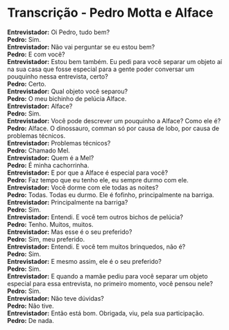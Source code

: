 # Transcrição - Pedro Motta e Alface

**Entrevistador:** Oi Pedro, tudo bem?  
**Pedro:** Sim.  
**Entrevistador:** Não vai perguntar se eu estou bem?  
**Pedro:** E com você?  
**Entrevistador:** Estou bem também. Eu pedi para você separar um objeto aí na sua casa que fosse especial para a gente poder conversar um pouquinho nessa entrevista, certo?  
**Pedro:** Certo.  
**Entrevistador:** Qual objeto você separou?  
**Pedro:** O meu bichinho de pelúcia Alface.  
**Entrevistador:** Alface?  
**Pedro:** Sim.  
**Entrevistador:** Você pode descrever um pouquinho a Alface? Como ele é?  
**Pedro:** Alface. O dinossauro, comman só por causa de lobo, por causa de problemas técnicos.  
**Entrevistador:** Problemas técnicos?  
**Pedro:** Chamado Mel.  
**Entrevistador:** Quem é a Mel?  
**Pedro:** É minha cachorrinha.  
**Entrevistador:** E por que a Alface é especial para você?  
**Pedro:** Faz tempo que eu tenho ele, eu sempre durmo com ele.  
**Entrevistador:** Você dorme com ele todas as noites?  
**Pedro:** Todas. Todas eu durmo. Ele é fofinho, principalmente na barriga.  
**Entrevistador:** Principalmente na barriga?  
**Pedro:** Sim.  
**Entrevistador:** Entendi. E você tem outros bichos de pelúcia?  
**Pedro:** Tenho. Muitos, muitos.  
**Entrevistador:** Mas esse é o seu preferido?  
**Pedro:** Sim, meu preferido.  
**Entrevistador:** Entendi. E você tem muitos brinquedos, não é?  
**Pedro:** Sim.  
**Entrevistador:** E mesmo assim, ele é o seu preferido?  
**Pedro:** Sim.  
**Entrevistador:** E quando a mamãe pediu para você separar um objeto especial para essa entrevista, no primeiro momento, você pensou nele?  
**Pedro:** Sim.  
**Entrevistador:** Não teve dúvidas?  
**Pedro:** Não tive.  
**Entrevistador:** Então está bom. Obrigada, viu, pela sua participação.  
**Pedro:** De nada. 


